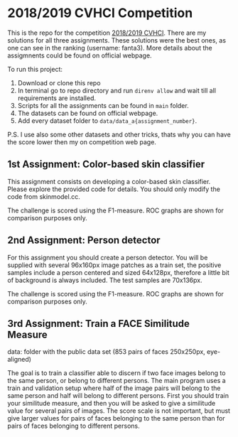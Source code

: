 # 2018/2019 CVHCI Competition
This is the repo for the competition [2018/2019 CVHCI](http://141.3.14.114/judge19/). There are my solutions for all three assignments. These solutions were the best ones, as one can see in the ranking (username: fanta3). More details about the assigmnents could be found on official webpage.

To run this project:
1) Download or clone this repo
2) In terminal go to repo directory and run `direnv allow` and wait till all requirements are installed.
3) Scripts for all the assignments can be found in `main` folder.
4) The datasets can be found on official webpage.
5) Add every dataset folder to `data/data_a{assignment_number}`.

P.S. I use also some other datasets and other tricks, thats why you can have the score lower then my on competition web page.

## 1st Assignment: Color-based skin classifier
This assignment consists on developing a color-based skin classifier. Please explore the provided code for details. You should only modify the code from skinmodel.cc.

The challenge is scored using the F1-measure. ROC graphs are shown for comparison purposes only.

## 2nd Assignment: Person detector
For this assignment you should create a person detector. You will be supplied with several 96x160px image patches as a train set, the positive samples include a person centered and sized 64x128px, therefore a little bit of background is always included. The test samples are 70x136px.

The challenge is scored using the F1-measure. ROC graphs are shown for comparison purposes only.

## 3rd Assignment: Train a FACE Similitude Measure
data: folder with the public data set (853 pairs of faces 250x250px, eye-aligned)

The goal is to train a classifier able to discern if two face images belong to the same person, or belong to different persons.
The main program uses a train and validation setup where half of the image pairs will belong to the same person and half will belong to different persons.
First you should train your similitude measure, and then you will be asked to give a similitude value for several pairs of images.
The score scale is not important, but must give larger values for pairs of faces belonging to the same person than for pairs of faces belonging to different persons.
